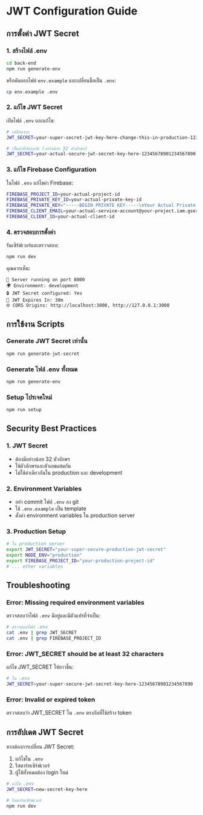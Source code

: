 # JWT Configuration Guide

## การตั้งค่า JWT Secret

### 1. สร้างไฟล์ .env

```bash
cd back-end
npm run generate-env
```

หรือคัดลอกไฟล์ `env.example` และเปลี่ยนชื่อเป็น `.env`:

```bash
cp env.example .env
```

### 2. แก้ไข JWT Secret

เปิดไฟล์ `.env` และแก้ไข:

```bash
# เปลี่ยนจาก
JWT_SECRET=your-super-secret-jwt-key-here-change-this-in-production-12345678901234567890

# เป็นค่าที่ปลอดภัย (อย่างน้อย 32 ตัวอักษร)
JWT_SECRET=your-actual-secure-jwt-secret-key-here-12345678901234567890
```

### 3. แก้ไข Firebase Configuration

ในไฟล์ `.env` แก้ไขค่า Firebase:

```bash
FIREBASE_PROJECT_ID=your-actual-project-id
FIREBASE_PRIVATE_KEY_ID=your-actual-private-key-id
FIREBASE_PRIVATE_KEY="-----BEGIN PRIVATE KEY-----\nYour Actual Private Key\n-----END PRIVATE KEY-----\n"
FIREBASE_CLIENT_EMAIL=your-actual-service-account@your-project.iam.gserviceaccount.com
FIREBASE_CLIENT_ID=your-actual-client-id
```

### 4. ตรวจสอบการตั้งค่า

รันเซิร์ฟเวอร์และตรวจสอบ:

```bash
npm run dev
```

คุณควรเห็น:

```
🚀 Server running on port 8000
🌍 Environment: development
🔒 JWT Secret configured: Yes
🔐 JWT Expires In: 30m
🌐 CORS Origins: http://localhost:3000, http://127.0.0.1:3000
```

## การใช้งาน Scripts

### Generate JWT Secret เท่านั้น
```bash
npm run generate-jwt-secret
```

### Generate ไฟล์ .env ทั้งหมด
```bash
npm run generate-env
```

### Setup โปรเจคใหม่
```bash
npm run setup
```

## Security Best Practices

### 1. JWT Secret
- ต้องมีอย่างน้อย 32 ตัวอักษร
- ใช้ตัวอักษรและตัวเลขผสมกัน
- ไม่ใช้ค่าเดียวกันใน production และ development

### 2. Environment Variables
- อย่า commit ไฟล์ `.env` ลง git
- ใช้ `.env.example` เป็น template
- ตั้งค่า environment variables ใน production server

### 3. Production Setup
```bash
# ใน production server
export JWT_SECRET="your-super-secure-production-jwt-secret"
export NODE_ENV="production"
export FIREBASE_PROJECT_ID="your-production-project-id"
# ... other variables
```

## Troubleshooting

### Error: Missing required environment variables
ตรวจสอบว่าไฟล์ `.env` มีอยู่และมีตัวแปรที่จำเป็น:

```bash
# ตรวจสอบไฟล์ .env
cat .env | grep JWT_SECRET
cat .env | grep FIREBASE_PROJECT_ID
```

### Error: JWT_SECRET should be at least 32 characters
แก้ไข JWT_SECRET ให้ยาวขึ้น:

```bash
# ใน .env
JWT_SECRET=your-super-secure-jwt-secret-key-here-12345678901234567890
```

### Error: Invalid or expired token
ตรวจสอบว่า JWT_SECRET ใน `.env` ตรงกับที่ใช้สร้าง token

## การอัปเดต JWT Secret

หากต้องการเปลี่ยน JWT Secret:

1. แก้ไขใน `.env`
2. รีสตาร์ทเซิร์ฟเวอร์
3. ผู้ใช้ทั้งหมดต้อง login ใหม่

```bash
# แก้ไข .env
JWT_SECRET=new-secret-key-here

# รีสตาร์ทเซิร์ฟเวอร์
npm run dev
```
